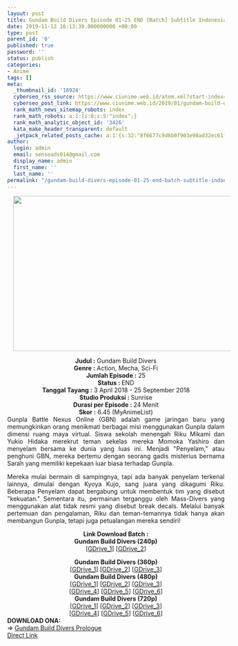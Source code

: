```yaml
---
layout: post
title: Gundam Build Divers Episode 01-25 END [Batch] Subtitle Indonesia
date: 2019-11-12 16:13:39.000000000 +00:00
type: post
parent_id: '0'
published: true
password: ''
status: publish
categories:
- Anime
tags: []
meta:
  _thumbnail_id: '18924'
  cyberseo_rss_source: https://www.ciunime.web.id/atom.xml?start-index=2101&max-results=150
  cyberseo_post_link: https://www.ciunime.web.id/2019/01/gundam-build-divers-episode-01-25-end.html
  rank_math_news_sitemap_robots: index
  rank_math_robots: a:1:{i:0;s:5:"index";}
  rank_math_analytic_object_id: '3426'
  kata_make_header_transparent: default
  _jetpack_related_posts_cache: a:1:{s:32:"8f6677c9d6b0f903e98ad32ec61f8deb";a:2:{s:7:"expires";i:1643747661;s:7:"payload";a:0:{}}}
author:
  login: admin
  email: senseads014@gmail.com
  display_name: admin
  first_name: ''
  last_name: ''
permalink: "/gundam-build-divers-episode-01-25-end-batch-subtitle-indonesia/"
---
```

<div class="separator" style="clear: both; text-align: center;"><a href="https://2.bp.blogspot.com/-Pjx97sl3-Oo/XDL-Cr83lVI/AAAAAAAAGgI/okLQHMimISMErZCn7mkP-zRpPhtGo2GPgCLcBGAs/s1600/Gundam%2BBuild%2BDivers.jpg" imageanchor="1" style="margin-left: 1em; margin-right: 1em;"><img border="0" data-original-height="720" data-original-width="1280" height="360" src="{{ site.baseurl }}/assets/2019/11/Gundam%2BBuild%2BDivers.jpg" width="640" /></a></div>
<p>
<div style="text-align: center;"><b>Judul :</b> Gundam Build Divers</div>
<div style="text-align: center;"><b><b>Genre :</b></b> Action, Mecha, Sci-Fi</div>
<div style="text-align: center;"><b>Jumlah Episode :</b> 25<br /><b>Status :&nbsp;</b>END<br /><b>Tanggal Tayang :</b> 3 April 2018 - 25 September 2018<br /><b>Studio Produksi : </b>Sunrise<br /><b>Durasi per Episode :&nbsp;</b>24 Menit</div>
<div style="text-align: center;"><b>Skor :</b> 6.45 (MyAnimeList)</div>
<div style="text-align: justify;"></div>
<div style="text-align: justify;">Gunpla Battle Nexus Online (GBN) adalah game jaringan baru yang memungkinkan orang menikmati berbagai misi menggunakan Gunpla dalam dimensi ruang maya virtual. Siswa sekolah menengah Riku Mikami dan Yukio Hidaka merekrut teman sekelas mereka Momoka Yashiro dan menyelam bersama ke dunia yang luas ini. Menjadi "Penyelam," atau penghuni GBN, mereka bertemu dengan seorang gadis misterius bernama Sarah yang memiliki kepekaan luar biasa terhadap Gunpla.</p>
<p>Mereka mulai bermain di sampingnya, tapi ada banyak penyelam terkenal lainnya, dimulai dengan Kyoya Kujo, sang juara yang dikagumi Riku. Beberapa Penyelam dapat bergabung untuk membentuk tim yang disebut "kekuatan." Sementara itu, permainan terganggu oleh Mass-Divers yang menggunakan alat tidak resmi yang disebut break decals. Melalui banyak pertemuan dan pengalaman, Riku dan teman-temannya tidak hanya akan membangun Gunpla, tetapi juga petualangan mereka sendiri!</p></div>
<div style="text-align: justify;"></div>
<div style="text-align: justify;"></div>
<div style="text-align: center;"><b>Link Download Batch :</b></div>
<div style="text-align: center;">
<div style="text-align: center;"><b>Gundam Build Divers (240p)</b></div>
<div style="text-align: center;">[<a href="https://drive.google.com/uc?id=1uQHg59BlhXY2Sj1PiHULkaYPF_4Qn5bq" target="_blank" rel="noopener">GDrive_1</a>] [<a href="https://drive.google.com/uc?id=1KM4rsdHlKNT_nKvFZ_bKjmXVLCOIQTSU" target="_blank" rel="noopener">GDrive_2</a>]</div>
<p></div>
<div style="text-align: center;"><b>Gundam Build Divers (360p)</b></div>
<div style="text-align: center;">[<a href="https://drive.google.com/uc?id=1IITHePEezTBrb-HcsSogSCrMV9gnC9oq" target="_blank" rel="noopener">GDrive_1</a>] [<a href="https://drive.google.com/uc?id=1VBZMT_aahq68_ve4AAFaMPOHdqbkEXbo" target="_blank" rel="noopener">GDrive_2</a>] [<a href="https://drive.google.com/uc?export=download&amp;id=1cXp_XMiu4-6GcfdQbmUQSZrnjN66ONH4" target="_blank" rel="noopener">GDrive_3</a>]</div>
<div style="text-align: center;"></div>
<div style="text-align: center;"><b>Gundam Build Divers (480p)</b><br />[<a href="https://drive.google.com/uc?id=1d1fHSGyC9hGfzcnbiu71mzDX0SszDn0f" target="_blank" rel="noopener">GDrive_1</a>] [<a href="https://drive.google.com/uc?id=10bjHYs6qt6fJaOt3JYr8sAou53s-KWOh" target="_blank" rel="noopener">GDrive_2</a>] [<a href="https://drive.google.com/uc?id=1_k31zVsSuv0kFUJ2zUrvF_drHxKN9JO8" target="_blank" rel="noopener">GDrive_3</a>]<br />[<a href="https://drive.google.com/uc?id=1ioOGe8w_wrW2Zks9-SCyUxX9c4CDZCQP" target="_blank" rel="noopener">GDrive_4</a>] [<a href="https://drive.google.com/uc?id=1ikcb4K7DIip_t9TBxrKIF8w1FOaSt9PV" target="_blank" rel="noopener">GDrive_5</a>] [<a href="https://drive.google.com/uc?id=1IicGZXplF1Lkmc1fMvZP5PJ-ldrOQbqs" target="_blank" rel="noopener">GDrive_6</a>]</div>
<div style="text-align: center;"><b>Gundam Build Divers (720p)</b><br />[<a href="https://drive.google.com/uc?id=1lwGSWtqFPfsRaQPty9l5095SACJL3wTP" target="_blank" rel="noopener">GDrive_1</a>] [<a href="https://drive.google.com/uc?id=1R_Seaa3X7FXAowEsWuTwhFYZocVAZt-D" target="_blank" rel="noopener">GDrive_2</a>] [<a href="https://drive.google.com/uc?id=1j-1CgphRT0NxIItrJ_CONc8utV0yBVnG" target="_blank" rel="noopener">GDrive_3</a>]<br />[<a href="https://drive.google.com/uc?id=10mYf6u9GBSgBGdVquogEVVJtAOxowA0E" target="_blank" rel="noopener">GDrive_4</a>] [<a href="https://drive.google.com/uc?id=1HMeC1eTZ6pEgFJoj7s4tnDf0lnXN_7KC" target="_blank" rel="noopener">GDrive_5</a>] [<a href="https://drive.google.com/uc?id=1mzneW7t6HieLAFbT--IHJTYt9FiwYTbZ" target="_blank" rel="noopener">GDrive_6</a>]
<div style="text-align: left;"></div>
<div style="text-align: left;"></div>
<div style="text-align: left;"><b>DOWNLOAD ONA:</b></div>
<div style="text-align: left;"></div>
<div style="text-align: left;">=&gt;&nbsp;<a href="https://www.ciunime.web.id/2019/08/gundam-build-divers-prologue-ona.html" target="_blank" rel="noopener">Gundam Build Divers Prologue</a></div>
<div style="text-align: left;"></div>
</div>
<link rel="stylesheet" href="https://cdnjs.cloudflare.com/ajax/libs/font-awesome/4.7.0/css/font-awesome.min.css" />
<div class="divbtn"> <a href="https://handymansurrender.com/fihup8buzv?key=94550f7ce39444073321dde3b8782f97" class="btn"><i class="fa fa-download"></i> Direct Link</a> </div>
